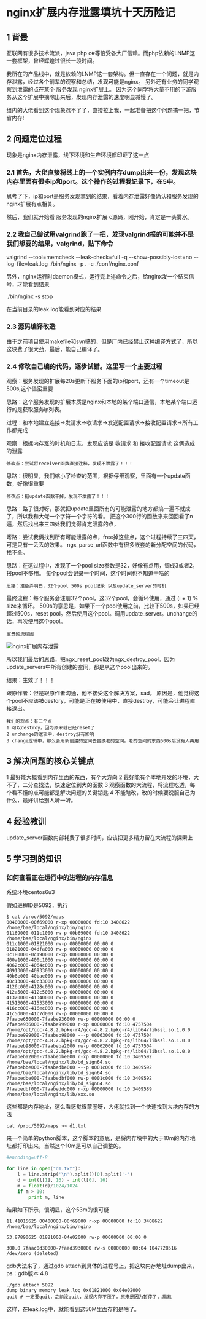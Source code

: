 # nginx扩展内存泄露填坑十天历险记

## 1 背景

互联网有很多技术流派，java php c#等倍受各大厂信赖。而php依赖的LNMP这一套框架，曾经辉煌过很长一段时间。

我所在的产品线中，就是依赖的LNMP这一套架构。但一直存在一个问题，就是内存泄露，经过各个前辈的观察和总结，发现可能是nginx。
另外还有业务的同学观察到泄露的点在某个 服务发现 nginx扩展上。
因为这个同学将大量不用的下游服务从这个扩展中摘除出来后，发现内存泄露的速度明显减慢了。

组内的大佬看到这个现象忍不了了，直接拉上我，一起准备把这个问题搞一把，节省内存!


## 2 问题定位过程

现象是nginx内存泄露，线下环境和生产环境都印证了这一点

### 2.1 首先，大佬直接将线上的一个实例内存dump出来一份，发现这块内存里面有很多ip和port。这个操作的过程我记录下，在5中。

思考了下，ip和port是服务发现拿到的结果，看着内存泄露好像确认和服务发现的nginx扩展有点相关。

然后，我们就开始看 服务发现的nginx扩展 c源码，刚开始，肯定是一头雾水。

### 2.2 我自己尝试用valgrind跑了一把，发现valgrind报的可能并不是我们想要的结果，valgrind，贴下命令

valgrind --tool=memcheck --leak-check=full -q --show-possibly-lost=no --log-file=leak.log ./bin/nginx -p . -c ./conf/nginx.conf

另外，nginx运行时daemon模式，运行完上述命令之后，给nginx发一个结束信号，才能看到结果

./bin/nginx -s stop

在当前目录的leak.log能看到对应的结果

### 2.3 源码编译改造
由于之前项目使用makefile和svn搞的，但是厂内已经禁止这种编译方式了，所以这块费了很大劲，最后，能自己编译了。

### 2.4 修改自己编的代码，逐步试错。这里写一个主要过程
观察：服务发现的扩展每20s更新下服务下面的ip和port，还有一个timeout是500s,这个值蛮重要

思路：这个服务发现的扩展本质是nginx和本地的某个端口通信，本地某个端口运行的是获取服务ip列表。

过程：和本地建立连接->发请求->收请求->发送配置请求->接收配置请求->所有工作都完成

观察：根据内存涨的时机和日志，发现应该是 收请求 和 接收配置请求 这俩造成的泄露

`修改点：尝试将receiver函数直接注释，发现不泄露了！！！`

思路：很明显，我们缩小了检查的范围，根据仔细观察，里面有一个update函数，好像很重要

`修改点：把update函数干掉，发现不泄露了！！！`

思路：路子很对呀，那就把update里面所有的可能泄露的地方都搞一遍不就成了，所以我和大佬一个字符一个字符的看。
把这个300行的函数来来回回看了n遍，然后找出来三四处我们觉得肯定泄露的点，

弯路：尝试我俩找到所有可能泄露的点，free掉这些点，这个过程持续了三四天，可是只有一丢丢的效果。
ngx_parse_url函数中有很多嵌套的新分配空间的代码，找不全。

思路：在这过程中，发现了一个pool size参数是32，好像有点用，调成3或者2，报pool不够用。
每个pool会记录一个时间，这个时间也不知道干啥的

`思路：准备弄明白，32个pool 500s pool记录 以及update_server的时机`

最终流程：每个服务会注册32个pool，这32个pool，会循环使用，通过 (i + 1) % size来循环。
500s的意思是，如果下一个pool使用之前，比较下500s，如果已经超过500s，reset pool。然后使用这个pool。调用update_server。unchange的话，再次使用这个pool。

`宝贵的流程图`

![nginx扩展内存泄露](https://raw.githubusercontent.com/xiezhenouc/golanglearn/master/%E5%9B%BE%E7%89%87%E8%AF%B4%E6%98%8E/nginx扩展内存泄露.png)

所以我们最后的思路，把ngx_reset_pool改为ngx_destroy_pool。因为update_servers中所有创建的空间，都是从这个pool出来的。

结果：生效了！！！

跟原作者：但是跟原作者沟通，他不接受这个解决方案，sad。
原因是，他觉得这个pool不应该被destory，可能是正在被使用中，直接destroy，可能会让进程直接退出。

```
我们的观点：有三个点
1 可以destroy，因为原来就已经reset了
2 unchange的逻辑中，destroy没有影响
3 change逻辑中，那么会用新创建的空间去替换老的空间。老的空间的东西500s后没有人再用
```

## 3 解决问题的核心关键点

1 最好能大概看到内存里面的东西，有个大方向
2 最好能有个本地开发的环境，大不了，二分查找法，快速定位到大的函数
3 观察函数的大流程，将流程吃透，每个看不懂的点可能都是解决问题的关键钥匙
4 不能瞎改，改的时候要说服自己为什么，最好讲给别人听一听。


## 4 经验教训

update_server函数内部耗费了很多时间，应该把更多精力留在大流程的探索上


## 5 学习到的知识
### 如何查看正在运行中的进程的内存信息

系统环境centos6u3

假如进程ID是5092，执行

```
$ cat /proc/5092/maps
00400000-00f69000 r-xp 00000000 fd:10 3408622                            /home/bae/local/nginx/bin/nginx
01169000-011c1000 rw-p 00b69000 fd:10 3408622                            /home/bae/local/nginx/bin/nginx
011c1000-01821000 rw-p 00000000 00:00 0
01821000-04dfa000 rw-p 00000000 00:00 0
0c180000-0c190000 r-xp 00000000 00:00 0
400a1000-400c1000 rw-p 00000000 00:00 0
4062c000-4064c000 rw-p 00000000 00:00 0
40913000-40933000 rw-p 00000000 00:00 0
40b8e000-40bae000 rw-p 00000000 00:00 0
40c13000-40c33000 rw-p 00000000 00:00 0
4126c000-4128c000 rw-p 00000000 00:00 0
412a5000-412c5000 rw-p 00000000 00:00 0
41320000-41340000 rw-p 00000000 00:00 0
41513000-41533000 rw-p 00000000 00:00 0
416cc000-416ec000 rw-p 00000000 00:00 0
41c5d000-41c7d000 rw-p 00000000 00:00 0
7faabe650000-7faabe936000 rw-p 00000000 00:00 0
7faabe936000-7faabe999000 r-xp 00000000 fd:10 4757504                    /home/opt/gcc-4.8.2.bpkg-r4/gcc-4.8.2.bpkg-r4/lib64/libssl.so.1.0.0
7faabe999000-7faabeb98000 ---p 00063000 fd:10 4757504                    /home/opt/gcc-4.8.2.bpkg-r4/gcc-4.8.2.bpkg-r4/lib64/libssl.so.1.0.0
7faabeb98000-7faabeba2000 rw-p 00062000 fd:10 4757504                    /home/opt/gcc-4.8.2.bpkg-r4/gcc-4.8.2.bpkg-r4/lib64/libssl.so.1.0.0
7faabeba2000-7faabebbe000 r-xp 00000000 fd:10 3409592                    /home/bae/local/nginx/lib/bd_sign64.so
7faabebbe000-7faabedbe000 ---p 0001c000 fd:10 3409592                    /home/bae/local/nginx/lib/bd_sign64.so
7faabedbe000-7faabedbf000 rw-p 0001c000 fd:10 3409592                    /home/bae/local/nginx/lib/bd_sign64.so
7faabedbf000-7faabeddc000 r-xp 00000000 fd:10 3409589                    /home/bae/local/nginx/lib/xxx.so
```

这些都是内存地址，这么看感觉很蒙圈呀，大佬就找到一个快速找到大块内存的方法

```
cat /proc/5092/maps >> d1.txt

```

来一个简单的python脚本，这个脚本的意思，是将内存块中的大于10m的内存地址都打印出来，当然这个10m是可以自己调整的。

```python
#encoding=utf-8

for line in open("d1.txt"):
    l = line.strip('\n').split()[0].split('-')
    d = int(l[1], 16) - int(l[0], 16)
    m = float(d)/1024/1024
    if m > 10:
        print m, line
```

结果如下所示，很明显，这个53m的很可疑

```
11.41015625 00400000-00f69000 r-xp 00000000 fd:10 3408622                            /home/bae/local/nginx/bin/nginx

53.87890625 01821000-04e02000 rw-p 00000000 00:00 0

300.0 7faac0d30000-7faad3930000 rw-s 00000000 00:04 1047728516                 /dev/zero (deleted)
```

gdb大法来了，通过gdb attach到具体的进程号上，把这块内存地址dump出来，ps：gdb版本 4.8

```
./gdb attach 5092
dump binary memory leak.log 0x01821000 0x04e02000
quit # 一定要quit，之前没quit，发现内存不涨了，原来是因为暂停了..尴尬
```

这样，在leak.log中，就能看到这50M里面存的是啥了。